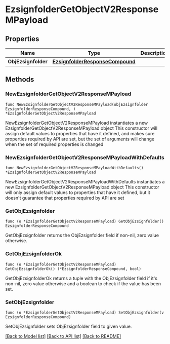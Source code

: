 # EzsignfolderGetObjectV2ResponseMPayload

## Properties

Name | Type | Description | Notes
------------ | ------------- | ------------- | -------------
**ObjEzsignfolder** | [**EzsignfolderResponseCompound**](EzsignfolderResponseCompound.md) |  | 

## Methods

### NewEzsignfolderGetObjectV2ResponseMPayload

`func NewEzsignfolderGetObjectV2ResponseMPayload(objEzsignfolder EzsignfolderResponseCompound, ) *EzsignfolderGetObjectV2ResponseMPayload`

NewEzsignfolderGetObjectV2ResponseMPayload instantiates a new EzsignfolderGetObjectV2ResponseMPayload object
This constructor will assign default values to properties that have it defined,
and makes sure properties required by API are set, but the set of arguments
will change when the set of required properties is changed

### NewEzsignfolderGetObjectV2ResponseMPayloadWithDefaults

`func NewEzsignfolderGetObjectV2ResponseMPayloadWithDefaults() *EzsignfolderGetObjectV2ResponseMPayload`

NewEzsignfolderGetObjectV2ResponseMPayloadWithDefaults instantiates a new EzsignfolderGetObjectV2ResponseMPayload object
This constructor will only assign default values to properties that have it defined,
but it doesn't guarantee that properties required by API are set

### GetObjEzsignfolder

`func (o *EzsignfolderGetObjectV2ResponseMPayload) GetObjEzsignfolder() EzsignfolderResponseCompound`

GetObjEzsignfolder returns the ObjEzsignfolder field if non-nil, zero value otherwise.

### GetObjEzsignfolderOk

`func (o *EzsignfolderGetObjectV2ResponseMPayload) GetObjEzsignfolderOk() (*EzsignfolderResponseCompound, bool)`

GetObjEzsignfolderOk returns a tuple with the ObjEzsignfolder field if it's non-nil, zero value otherwise
and a boolean to check if the value has been set.

### SetObjEzsignfolder

`func (o *EzsignfolderGetObjectV2ResponseMPayload) SetObjEzsignfolder(v EzsignfolderResponseCompound)`

SetObjEzsignfolder sets ObjEzsignfolder field to given value.



[[Back to Model list]](../README.md#documentation-for-models) [[Back to API list]](../README.md#documentation-for-api-endpoints) [[Back to README]](../README.md)



